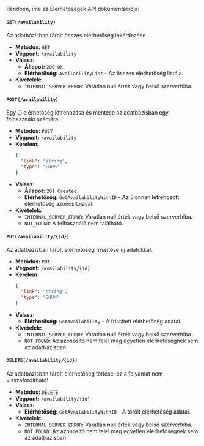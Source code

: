 Rendben, íme az Elérhetőségek API dokumentációja:

#### `GET(/availability)`

Az adatbázisban tárolt összes elérhetőség lekérdezése.

- **Metódus:** `GET`
- **Végpont:** `/availability`
- **Válasz:**
  - **Állapot:** `200 OK`
  - **Elérhetőség:** `AvailabilityList` - Az összes elérhetőség listája.
- **Kivételek:**
  - `INTERNAL_SERVER_ERROR`: Váratlan null érték vagy belső szerverhiba.

#### `POST(/availability)`

Egy új elérhetőség létrehozása és mentése az adatbázisban egy felhasználó számára.

- **Metódus:** `POST`
- **Végpont:** `/availability`
- **Kérelem:**
  ```json
  {
    "link": "string",
    "type": "ENUM"
  }
  ```
- **Válasz:**
  - **Állapot:** `201 Created`
  - **Elérhetőség:** `GetAvailabilityWithID` - Az újonnan létrehozott elérhetőség azonosítójával.
- **Kivételek:**
  - `INTERNAL_SERVER_ERROR`: Váratlan null érték vagy belső szerverhiba.
  - `NOT_FOUND`: A felhasználó nem található.

#### `PUT(/availability/{id})`

Az adatbázisban tárolt elérhetőség frissítése új adatokkal.

- **Metódus:** `PUT`
- **Végpont:** `/availability/{id}`
- **Kérelem:**
  ```json
  {
    "link": "string",
    "type": "ENUM"
  }
  ```
- **Válasz:**
  - **Elérhetőség:** `GetAvailability` - A frissített elérhetőség adatai.
- **Kivételek:**
  - `INTERNAL_SERVER_ERROR`: Váratlan null érték vagy belső szerverhiba.
  - `NOT_FOUND`: Az azonosító nem felel meg egyetlen elérhetőségnek sem az adatbázisban.

#### `DELETE(/availability/{id})`

Az adatbázisban tárolt elérhetőség törlése; ez a folyamat nem visszafordítható!

- **Metódus:** `DELETE`
- **Végpont:** `/availability/{id}`
- **Válasz:**
  - **Elérhetőség:** `GetAvailabilityWithID` - A törölt elérhetőség adatai.
- **Kivételek:**
  - `INTERNAL_SERVER_ERROR`: Váratlan null érték vagy belső szerverhiba.
  - `NOT_FOUND`: Az azonosító nem felel meg egyetlen elérhetőségnek sem az adatbázisban.

